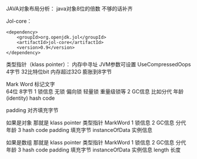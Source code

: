 JAVA对象布局分析： java对象8位的倍数 不够的话补齐


Jol-core：
``````
<dependency>
    <groupId>org.openjdk.jol</groupId>
    <artifactId>jol-core</artifactId>
    <version>0.9</version>
</dependency>
``````

类型指针（klass pointer）：
内存中寻址
JVM参数可设置 UseCompressedOops  4字节 32比特位bit
内存超过32G 膨胀到8字节

Mark Word
标记文字   
64位 8字节
1 锁信息 无锁 偏向锁 轻量锁 重量级锁等
2 GC信息 比如分代 年龄
(identity) hash code

padding 对齐填充字节

如果是对象 那就是 klass pointer 类型指针
MarkWord  1 锁信息 2 GC信息 分代 年龄  3 hash code
padding 填充字节
instanceOfData 实例信息

如果是数组 那就是 klass pointer 类型指针
MarkWord  1 锁信息 2 GC信息 分代 年龄  3 hash code
padding 填充字节
instanceOfData 实例信息
length 长度